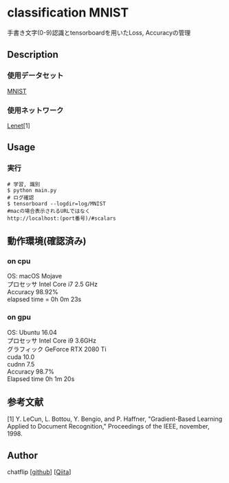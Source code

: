 classification MNIST
====
手書き文字(0-9)認識とtensorboardを用いたLoss, Accuracyの管理

## Description
### 使用データセット
[MNIST](http://yann.lecun.com/exdb/mnist/)

### 使用ネットワーク
[Lenet](http://yann.lecun.com/exdb/publis/pdf/lecun-01a.pdf)[1]

## Usage
### 実行
```
# 学習, 識別
$ python main.py
# ログ確認
$ tensorboard --logdir=log/MNIST
#macの場合表示されるURLではなく
http://localhost:(port番号)/#scalars
```

## 動作環境(確認済み)
### on cpu
OS: macOS Mojave  
プロセッサ  Intel Core i7 2.5 GHz  
Accuracy 98.92%  
elapsed time = 0h 0m 23s  
### on gpu
OS: Ubuntu 16.04  
プロセッサ Intel Core i9 3.6GHz  
グラフィック GeForce RTX 2080 Ti  
cuda 10.0  
cudnn 7.5  
Accuracy 98.7%  
Elapsed time 0h 1m 20s  

## 参考文献
[1] Y. LeCun, L. Bottou, Y. Bengio, and P. Haffner, "Gradient-Based Learning Applied to Document Recognition," Proceedings of the IEEE, november, 1998.

## Author
chatflip
[[github](https://github.com/chatflip)]
[[Qiita](https://qiita.com/chat-flip)]  
